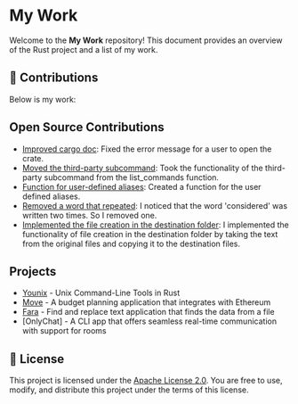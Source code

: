 # My Work

Welcome to the **My Work** repository! This document provides an overview of the Rust project and a list of my work.

## 📜 Contributions

Below is my work:

## Open Source Contributions

- [Improved cargo doc](https://github.com/rust-lang/cargo/pull/14969): Fixed the error message for a user to open the crate.
- [Moved the third-party subcommand](https://github.com/rust-lang/cargo/pull/15075): Took the functionality of the third-party subcommand from the list_commands function.
- [Function for user-defined aliases](https://github.com/rust-lang/cargo/pull/15076): Created a function for the user defined aliases.
- [Removed a word that repeated](https://github.com/rust-lang/cargo/pull/15136): I noticed that the word 'considered' was written two times. So I removed one.
- [Implemented the file creation in the destination folder](https://github.com/nitnelave/extricrate/pulls): I implemented the functionality of file creation in the destination folder by taking the text from the original files and copying it to the destination files.

## Projects

- [Younix](https://github.com/ibilalkayy/younix) - Unix Command-Line Tools in Rust
- [Move](https://github.com/ibilalkayy/move) - A budget planning application that integrates with Ethereum
- [Fara](https://github.com/ibilalkayy/fara) - Find and replace text application that finds the data from a file
- [OnlyChat] - A CLI app that offers seamless real-time communication with support for rooms

## 📄 License

This project is licensed under the [Apache License 2.0](LICENSE). You are free to use, modify, and distribute this project under the terms of this license.
